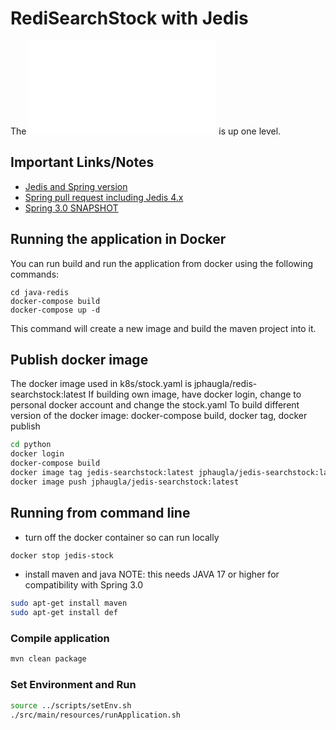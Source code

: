 # RediSearchStock with Jedis

The ![main readme](../README.md) is up one level.

## Important Links/Notes
- [Jedis and Spring version](https://stackoverflow.com/questions/72194259/is-it-possible-to-use-the-newest-jedis-in-spring-project)
- [Spring pull request including Jedis 4.x](https://github.com/spring-projects/spring-data-redis/pull/2287)
- [Spring 3.0 SNAPSHOT](https://docs.spring.io/spring-boot/docs/current-SNAPSHOT/reference/html/getting-started.html#getting-started.installing.java)

## Running the application in Docker

You can run build and run the application from docker using the following commands:

```shell script
cd java-redis
docker-compose build 
docker-compose up -d
```

This command will create a new image and build the maven project into it.

## Publish docker image
The docker image used in k8s/stock.yaml is jphaugla/redis-searchstock:latest
If building own image, have docker login, change to personal docker account and change the stock.yaml
To build different version of the docker image:  docker-compose build, docker tag, docker publish
```bash
cd python
docker login
docker-compose build
docker image tag jedis-searchstock:latest jphaugla/jedis-searchstock:latest
docker image push jphaugla/jedis-searchstock:latest
```

## Running from command line

* turn off the docker container so can run locally
```bash
docker stop jedis-stock
```
* install maven and java
NOTE:  this needs JAVA 17 or higher for compatibility with Spring 3.0
```bash
sudo apt-get install maven
sudo apt-get install def
```
### Compile application
```bash
mvn clean package
```

### Set Environment and Run
```bash
source ../scripts/setEnv.sh
./src/main/resources/runApplication.sh
```

